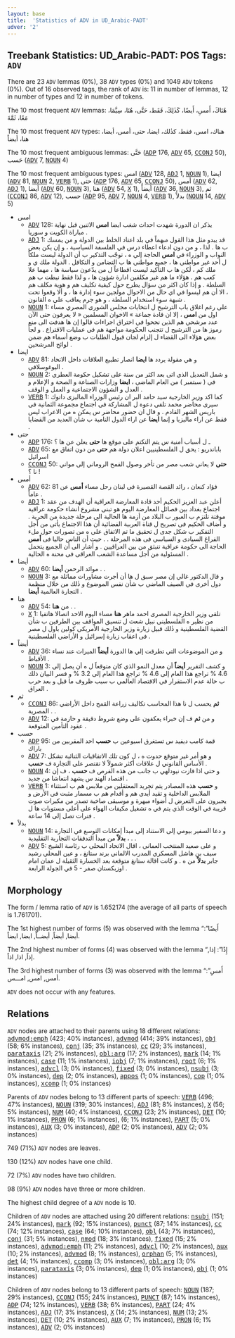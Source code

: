 ```yaml
---
layout: base
title:  'Statistics of ADV in UD_Arabic-PADT'
udver: '2'
---
```


## Treebank Statistics: UD_Arabic-PADT: POS Tags: `ADV`

There are 23 `ADV` lemmas (0%), 38 `ADV` types (0%) and 1049 `ADV` tokens (0%).
Out of 16 observed tags, the rank of `ADV` is: 11 in number of lemmas, 12 in number of types and 12 in number of tokens.

The 10 most frequent `ADV` lemmas: هُنَاكَ، أَمسِ، أَيضًا، كَذٰلِكَ، فَقَط، حَتَّى، هُنَا، سِيَّمَا، مَعًا، ثَمَّةَ

The 10 most frequent `ADV` types:  هناك، امس، فقط، كذٰلك، ايضا، حتى، أمس، أيضا، هنا، أيضاً

The 10 most frequent ambiguous lemmas: حَتَّى (<tt><a href="ar_padt-pos-ADP.html">ADP</a></tt> 176, <tt><a href="ar_padt-pos-ADV.html">ADV</a></tt> 65, <tt><a href="ar_padt-pos-CCONJ.html">CCONJ</a></tt> 50), حَسب (<tt><a href="ar_padt-pos-ADV.html">ADV</a></tt> 7, <tt><a href="ar_padt-pos-NOUN.html">NOUN</a></tt> 4)

The 10 most frequent ambiguous types:  امس (<tt><a href="ar_padt-pos-ADV.html">ADV</a></tt> 128, <tt><a href="ar_padt-pos-ADJ.html">ADJ</a></tt> 1, <tt><a href="ar_padt-pos-NOUN.html">NOUN</a></tt> 1), ايضا (<tt><a href="ar_padt-pos-ADV.html">ADV</a></tt> 81, <tt><a href="ar_padt-pos-NOUN.html">NOUN</a></tt> 2, <tt><a href="ar_padt-pos-VERB.html">VERB</a></tt> 1), حتى (<tt><a href="ar_padt-pos-ADP.html">ADP</a></tt> 176, <tt><a href="ar_padt-pos-ADV.html">ADV</a></tt> 65, <tt><a href="ar_padt-pos-CCONJ.html">CCONJ</a></tt> 50), أمس (<tt><a href="ar_padt-pos-ADV.html">ADV</a></tt> 62, <tt><a href="ar_padt-pos-ADJ.html">ADJ</a></tt> 1), أيضا (<tt><a href="ar_padt-pos-ADV.html">ADV</a></tt> 60, <tt><a href="ar_padt-pos-NOUN.html">NOUN</a></tt> 3), هنا (<tt><a href="ar_padt-pos-ADV.html">ADV</a></tt> 54, <tt><a href="ar_padt-pos-X.html">X</a></tt> 1), أيضاً (<tt><a href="ar_padt-pos-ADV.html">ADV</a></tt> 36, <tt><a href="ar_padt-pos-NOUN.html">NOUN</a></tt> 3), ثم (<tt><a href="ar_padt-pos-CCONJ.html">CCONJ</a></tt> 86, <tt><a href="ar_padt-pos-ADV.html">ADV</a></tt> 12), حسب (<tt><a href="ar_padt-pos-ADP.html">ADP</a></tt> 95, <tt><a href="ar_padt-pos-ADV.html">ADV</a></tt> 7, <tt><a href="ar_padt-pos-NOUN.html">NOUN</a></tt> 4, <tt><a href="ar_padt-pos-VERB.html">VERB</a></tt> 1), بدلاً (<tt><a href="ar_padt-pos-NOUN.html">NOUN</a></tt> 14, <tt><a href="ar_padt-pos-ADV.html">ADV</a></tt> 5)


* امس
  * <tt><a href="ar_padt-pos-ADV.html">ADV</a></tt> 128: يذكر ان الدورة شهدت احداث شغب ايضا <b>امس</b> الاثنين قبل نهاية مباراة الكويت و سوريا .
  * <tt><a href="ar_padt-pos-ADJ.html">ADJ</a></tt> 1: قد يبدو مثل هذا القول مبهماً في بلد اعتاد الخلط بين الدولة و من يمسك ب ها . لذا ، و من دون ادعاء اعطاء درس في الفلسفة السياسية ، و إن يكن بعض النواب و الوزراء في <b>امس</b> الحاجة إلي ه ، توجّب التذكير ب أن الدولة ليست ملكاً ل أحد غير مواطني ها ، جميع مواطني ها ب التضامن و التكافل . الدولة ملك ي و ملك كم ، لٰكن ها ب التأكيد ليست اقطاعاً ل من يدّعون سياسة ها ، مهما علا كعب هم . هؤلاء ما هم غير مكلفين ادارة شؤون ها ، و لذا فقط نيطت ب هم السلطة . و إذا كان اكثر من سؤال يطرح حول كيفية تكليف هم و هوية مكلف هم ، الا أن هم ليسوا في اي حال من الاحوال مولجين سوء إدارة ها ، و ألا وقعوا تحت شبهة سوء استخدام السلطة ، و هو جرم يعاقب علي ه القانون .
  * <tt><a href="ar_padt-pos-NOUN.html">NOUN</a></tt> 1: على رغم اغلاق باب الترشيح ل انتخابات مجلس الشورى المصري مساء اول من <b>امس</b> ، إلا ان قادة جماعة » الاخوان المسلمين « لا يعرفون حتى الآن عدد مرشحي هم الذين نجحوا في اختراق اجراءات قالوا إن ها هدفت الى منع رموز ها من الترشيح ل تتجنب الحكومة مواجهة هم في عمليات الاقتراع . و لجأ بعض هؤلاء الى القضاء ل إلزام لجان قبول الطلبات ب وضع أسماء هم ضمن لوائح المرشحين .
* ايضا
  * <tt><a href="ar_padt-pos-ADV.html">ADV</a></tt> 81: و هي مقولة يردد ها <b>ايضا</b> انصار تطبيع العلاقات داخل الاتحاد اليوغوسلافي .
  * <tt><a href="ar_padt-pos-NOUN.html">NOUN</a></tt> 2: و شمل التعديل الذي اتى بعد اكثر من سنة على تشكيل حكومة العطري في ( سبتمبر ) من العام الماضي ، <b>ايضا</b> وزارات الصناعة و الصحة و الإعلام و العدل و الشؤون الاجتماعية و العمل و الوقف .
  * <tt><a href="ar_padt-pos-VERB.html">VERB</a></tt> 1: كما اكد وزير الخارجية سيد حامد البر ان رئيس الوزراء الماليزى داتوك سيرى محاضر محمد تلقى دعوة ل المشاركة فى اجتماع مجموعة الثمانية فى باريس الشهر القادم . و قال ان حضور محاضر س يمكن ه من الاعراب ليس فقط عن اراء ماليزيا و إنما <b>ايضا</b> عن اراء الدول النامية ب شأن العديد من القضايا .
* حتى
  * <tt><a href="ar_padt-pos-ADP.html">ADP</a></tt> 176: ـ ل أسباب أمنية س يتم التكتم على موقع ها <b>حتى</b> يعلن عن ها ؟
  * <tt><a href="ar_padt-pos-ADV.html">ADV</a></tt> 65: باباندريو : يحق ل الفلسطينيين اعلان دولة هم <b>حتى</b> من دون اتفاق مع اسرائيل
  * <tt><a href="ar_padt-pos-CCONJ.html">CCONJ</a></tt> 50: <b>حتى</b> لا يعاني شعب مصر من تأخر وصول القمح الروماني إلى مواني نا ؟ !
* أمس
  * <tt><a href="ar_padt-pos-ADV.html">ADV</a></tt> 62: فؤاد كنعان ، رائد القصة القصيرة في لبنان رحل مساء <b>أمس</b> عن 81 عاماً .
  * <tt><a href="ar_padt-pos-ADJ.html">ADJ</a></tt> 1: أعلن عبد العزيز الحكيم أحد قادة المعارضة العراقية أن الهدف من عقد اجتماع بغداد بين فصائل المعارضة اليوم هو تبنى مشروع انشاء حكومة عراقية موقتة تلتزم ب العبور ب البلاد من أزمة ها الحالية الى مرحلة جديدة من الحرية . و أضاف الحكيم فى تصريح ل قناة العربية الفضائية أن هذا الاجتماع يأتى من أجل التفكير ب شكل جدى ل تحقيق ما تم الاتفاق علي ه من تصورات حول ملء الفراغ السيادى و السياسي فى هذه المرحلة . . حيث أن الناس حاليا فى <b>أمس</b> الحاجة الى حكومة عراقية تنبثق من بين العراقيين . و أشار الى أن الجميع يتحمل المسئولية من أجل مساعدة الشعب العراقى فى محنة ه الحالية .
* أيضا
  * <tt><a href="ar_padt-pos-ADV.html">ADV</a></tt> 60: موائد الرحمن <b>أيضا</b> . .
  * <tt><a href="ar_padt-pos-NOUN.html">NOUN</a></tt> 3: و قال الدكتور غالي إن مصر سبق ل ها أن أجرت مشاورات مماثلة مع دول أخرى في الصيف الماضي ب شأن نفس الموضوع و ذٰلك من خلال منظمة التجارة العالمية <b>أيضا</b> .
* هنا
  * <tt><a href="ar_padt-pos-ADV.html">ADV</a></tt> 54: من <b>هنا</b> . .
  * <tt><a href="ar_padt-pos-X.html">X</a></tt> 1: تلقى وزير الخارجية المصرى احمد ماهر <b>هنا</b> مساء اليوم الاحد اتصالا هاتفيا من نظير ه الفلسطينى نبيل شعث ل تنسيق المواقف بين الطرفين ب شأن القضية الفلسطينية و ذٰلك قبيل زيارة وزير الخارجية الأمريكى كولين باول ل مصر فى اعقاب زيارة إسرائيل و الأراضي الفلسطينية .
* أيضاً
  * <tt><a href="ar_padt-pos-ADV.html">ADV</a></tt> 36: و من الموضوعات التي تطرقت إلي ها الدورة <b>أيضاً</b> الميراث عند نساء الأقباط .
  * <tt><a href="ar_padt-pos-NOUN.html">NOUN</a></tt> 3: و كشف التقرير <b>أيضاً</b> أن معدل النمو الذي كان متوقعاً ل ه أن يصل إلى 4.6 % تراجع هذا العام إلى 4.6 % تراجع هذا العام إلى 3.2 % و فسر البيان ذلك ب حالة عدم الاستقرار في الاقتصاد العالمي ب سبب ظروف ما قبل و بعد حرب العراق .
* ثم
  * <tt><a href="ar_padt-pos-CCONJ.html">CCONJ</a></tt> 86: <b>ثم</b> يحسب ل نا هذا المحاسب تكاليف زراعة القمح داخل الأراضي المصرية . .
  * <tt><a href="ar_padt-pos-ADV.html">ADV</a></tt> 12: و من <b>ثم</b> ف إن خبراء يعكفون على وضع شروط دقيقة و حازمة في عقود التأمين المتوقعة .
* حسب
  * <tt><a href="ar_padt-pos-ADP.html">ADP</a></tt> 95: قمة كامب ديفيد س تستغرق اسبوعين ب <b>حسب</b> احد المقربين من باراك
  * <tt><a href="ar_padt-pos-ADV.html">ADV</a></tt> 7: و هو أمر غير متوقع حدوث ه ، ل كون تلك الاتفاقيات الثنائية تشكل الأساس القانوني ل علاقات أكثر شمولاً لا تقتصر على التجارة ف <b>حسب</b> .
  * <tt><a href="ar_padt-pos-NOUN.html">NOUN</a></tt> 4: و حتى اذا فازت نيودلهي ب جانب من هذه الفرص ف <b>حسب</b> ، ف إن اقتصاد الهند س يشهد انتعاشا من جديد .
  * <tt><a href="ar_padt-pos-VERB.html">VERB</a></tt> 1: و <b>حسب</b> هذه المصادر يتم تجريد المعتقلين من ملابس هم ب استثناء الملابس الداخلية و تقيد أيدي هم و أقدام هم ب مسمار مثبت في الأرض و يجبرون على التعرض ل أضواء مبهرة و موسيقى صاخبة تصدر من مكبرات صوت قريبة في الوقت الذي يتم في ه تشغيل مكيفات الهواء على أعلى مستويات ها ل فترات تصل إلى 14 ساعة .
* بدلاً
  * <tt><a href="ar_padt-pos-NOUN.html">NOUN</a></tt> 14: و دعا السفير بيومي إلى الاستناد إلى مبدأ إمكانات التوسع في التجارة ، <b>بدلاً</b> من مبدأ التدفقات التجارية التقليدية . .
  * <tt><a href="ar_padt-pos-ADV.html">ADV</a></tt> 5: و على صعيد المنتخب العماني ، اقال الاتحاد المحلي ب رئاسة الشيخ سيف بن هاشل المسكري المدرب الالماني برند ستانغ ، و عين المحلي رشيد جابر <b>بدلاً</b> من ه . و كانت اقالة ستانغ متوقعة بعد الخسارة الثقيلة ل عمان امام اوزبكستان صفر - 5 في الجولة الرابعة .

## Morphology

The form / lemma ratio of `ADV` is 1.652174 (the average of all parts of speech is 1.761701).

The 1st highest number of forms (5) was observed with the lemma “أَيضًا”: أيضا, أيضاً, أيضــاً, ايضا, ايضاً.

The 2nd highest number of forms (4) was observed with the lemma “إِذًا”: إذا, إذاً, اذا, اذاً.

The 3rd highest number of forms (3) was observed with the lemma “أَمسِ”: أمس, امس, امـــس.

`ADV` does not occur with any features.


## Relations

`ADV` nodes are attached to their parents using 18 different relations: <tt><a href="ar_padt-dep-advmod-emph.html">advmod:emph</a></tt> (423; 40% instances), <tt><a href="ar_padt-dep-advmod.html">advmod</a></tt> (414; 39% instances), <tt><a href="ar_padt-dep-obj.html">obj</a></tt> (58; 6% instances), <tt><a href="ar_padt-dep-conj.html">conj</a></tt> (35; 3% instances), <tt><a href="ar_padt-dep-cc.html">cc</a></tt> (29; 3% instances), <tt><a href="ar_padt-dep-parataxis.html">parataxis</a></tt> (21; 2% instances), <tt><a href="ar_padt-dep-obl-arg.html">obl:arg</a></tt> (17; 2% instances), <tt><a href="ar_padt-dep-mark.html">mark</a></tt> (14; 1% instances), <tt><a href="ar_padt-dep-case.html">case</a></tt> (11; 1% instances), <tt><a href="ar_padt-dep-iobj.html">iobj</a></tt> (7; 1% instances), <tt><a href="ar_padt-dep-root.html">root</a></tt> (6; 1% instances), <tt><a href="ar_padt-dep-advcl.html">advcl</a></tt> (3; 0% instances), <tt><a href="ar_padt-dep-fixed.html">fixed</a></tt> (3; 0% instances), <tt><a href="ar_padt-dep-nsubj.html">nsubj</a></tt> (3; 0% instances), <tt><a href="ar_padt-dep-dep.html">dep</a></tt> (2; 0% instances), <tt><a href="ar_padt-dep-appos.html">appos</a></tt> (1; 0% instances), <tt><a href="ar_padt-dep-cop.html">cop</a></tt> (1; 0% instances), <tt><a href="ar_padt-dep-xcomp.html">xcomp</a></tt> (1; 0% instances)

Parents of `ADV` nodes belong to 13 different parts of speech: <tt><a href="ar_padt-pos-VERB.html">VERB</a></tt> (496; 47% instances), <tt><a href="ar_padt-pos-NOUN.html">NOUN</a></tt> (319; 30% instances), <tt><a href="ar_padt-pos-ADJ.html">ADJ</a></tt> (81; 8% instances), <tt><a href="ar_padt-pos-X.html">X</a></tt> (56; 5% instances), <tt><a href="ar_padt-pos-NUM.html">NUM</a></tt> (40; 4% instances), <tt><a href="ar_padt-pos-CCONJ.html">CCONJ</a></tt> (23; 2% instances), <tt><a href="ar_padt-pos-DET.html">DET</a></tt> (10; 1% instances), <tt><a href="ar_padt-pos-PRON.html">PRON</a></tt> (6; 1% instances),  (6; 1% instances), <tt><a href="ar_padt-pos-PART.html">PART</a></tt> (5; 0% instances), <tt><a href="ar_padt-pos-AUX.html">AUX</a></tt> (3; 0% instances), <tt><a href="ar_padt-pos-ADP.html">ADP</a></tt> (2; 0% instances), <tt><a href="ar_padt-pos-ADV.html">ADV</a></tt> (2; 0% instances)

749 (71%) `ADV` nodes are leaves.

130 (12%) `ADV` nodes have one child.

72 (7%) `ADV` nodes have two children.

98 (9%) `ADV` nodes have three or more children.

The highest child degree of a `ADV` node is 10.

Children of `ADV` nodes are attached using 20 different relations: <tt><a href="ar_padt-dep-nsubj.html">nsubj</a></tt> (151; 24% instances), <tt><a href="ar_padt-dep-mark.html">mark</a></tt> (92; 15% instances), <tt><a href="ar_padt-dep-punct.html">punct</a></tt> (87; 14% instances), <tt><a href="ar_padt-dep-cc.html">cc</a></tt> (74; 12% instances), <tt><a href="ar_padt-dep-case.html">case</a></tt> (64; 10% instances), <tt><a href="ar_padt-dep-obl.html">obl</a></tt> (43; 7% instances), <tt><a href="ar_padt-dep-conj.html">conj</a></tt> (31; 5% instances), <tt><a href="ar_padt-dep-nmod.html">nmod</a></tt> (18; 3% instances), <tt><a href="ar_padt-dep-fixed.html">fixed</a></tt> (15; 2% instances), <tt><a href="ar_padt-dep-advmod-emph.html">advmod:emph</a></tt> (11; 2% instances), <tt><a href="ar_padt-dep-advcl.html">advcl</a></tt> (10; 2% instances), <tt><a href="ar_padt-dep-aux.html">aux</a></tt> (10; 2% instances), <tt><a href="ar_padt-dep-advmod.html">advmod</a></tt> (8; 1% instances), <tt><a href="ar_padt-dep-orphan.html">orphan</a></tt> (5; 1% instances), <tt><a href="ar_padt-dep-det.html">det</a></tt> (4; 1% instances), <tt><a href="ar_padt-dep-ccomp.html">ccomp</a></tt> (3; 0% instances), <tt><a href="ar_padt-dep-obl-arg.html">obl:arg</a></tt> (3; 0% instances), <tt><a href="ar_padt-dep-parataxis.html">parataxis</a></tt> (3; 0% instances), <tt><a href="ar_padt-dep-dep.html">dep</a></tt> (1; 0% instances), <tt><a href="ar_padt-dep-obj.html">obj</a></tt> (1; 0% instances)

Children of `ADV` nodes belong to 13 different parts of speech: <tt><a href="ar_padt-pos-NOUN.html">NOUN</a></tt> (187; 29% instances), <tt><a href="ar_padt-pos-CCONJ.html">CCONJ</a></tt> (155; 24% instances), <tt><a href="ar_padt-pos-PUNCT.html">PUNCT</a></tt> (87; 14% instances), <tt><a href="ar_padt-pos-ADP.html">ADP</a></tt> (74; 12% instances), <tt><a href="ar_padt-pos-VERB.html">VERB</a></tt> (38; 6% instances), <tt><a href="ar_padt-pos-PART.html">PART</a></tt> (24; 4% instances), <tt><a href="ar_padt-pos-ADJ.html">ADJ</a></tt> (17; 3% instances), <tt><a href="ar_padt-pos-X.html">X</a></tt> (14; 2% instances), <tt><a href="ar_padt-pos-NUM.html">NUM</a></tt> (13; 2% instances), <tt><a href="ar_padt-pos-DET.html">DET</a></tt> (10; 2% instances), <tt><a href="ar_padt-pos-AUX.html">AUX</a></tt> (7; 1% instances), <tt><a href="ar_padt-pos-PRON.html">PRON</a></tt> (6; 1% instances), <tt><a href="ar_padt-pos-ADV.html">ADV</a></tt> (2; 0% instances)

